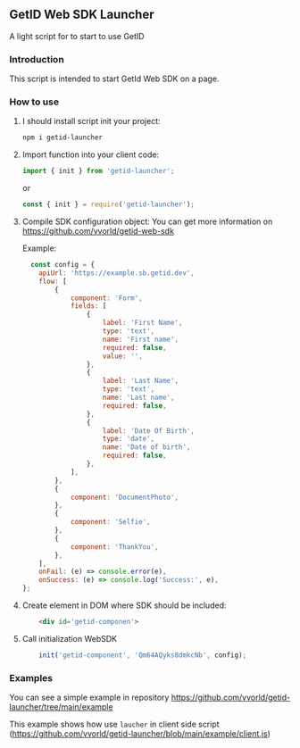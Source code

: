 ## GetID Web SDK Launcher
A light script for to start to use GetID 


### Introduction
This script is intended to start GetId Web SDK on a page.


### How to use

1. I should install script init your project:
    
    ```bash
    npm i getid-launcher
    ```

1. Import function into your client code:

    ```js 
    import { init } from 'getid-launcher';
    ```

    or

    ```js
    const { init } = require('getid-launcher');
    ```

1. Compile SDK configuration object:
    You can get more information on https://github.com/vvorld/getid-web-sdk

    Example: 
    ``` js 
      const config = {
        apiUrl: 'https://example.sb.getid.dev',
        flow: [
            {
                component: 'Form',
                fields: [
                    {
                        label: 'First Name',
                        type: 'text',
                        name: 'First name',
                        required: false,
                        value: '',
                    },
                    {
                        label: 'Last Name',
                        type: 'text',
                        name: 'Last name',
                        required: false,
                    },
                    {
                        label: 'Date Of Birth',
                        type: 'date',
                        name: 'Date of birth',
                        required: false,
                    },
                ],
            },
            {
                component: 'DocumentPhoto',
            },
            {
                component: 'Selfie',
            },
            {
                component: 'ThankYou',
            },
        ],
        onFail: (e) => console.error(e),
        onSuccess: (e) => console.log('Success:', e),
    };
    ```
1. Create element in DOM where SDK should be included:
    ```html
        <div id='getid-componen'>

1. Call initialization WebSDK

    ``` js
        init('getid-component', 'Qm64AQyks8dmkcNb', config);
    ```


### Examples
You can see a simple example in repository
https://github.com/vvorld/getid-launcher/tree/main/example

This example shows how use `laucher` in client side script (https://github.com/vvorld/getid-launcher/blob/main/example/client.js)


